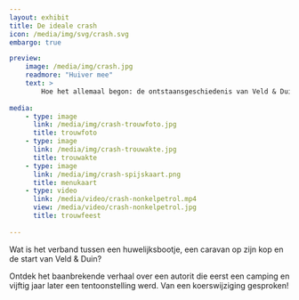 ```yaml
---
layout: exhibit
title: De ideale crash
icon: /media/img/svg/crash.svg
embargo: true

preview: 
    image: /media/img/crash.jpg
    readmore: "Huiver mee"
    text: >
        Hoe het allemaal begon: de ontstaansgeschiedenis van Veld & Duin.
        
media:
    - type: image
      link: /media/img/crash-trouwfoto.jpg
      title: trouwfoto
    - type: image
      link: /media/img/crash-trouwakte.jpg
      title: trouwakte
    - type: image
      link: /media/img/crash-spijskaart.png
      title: menukaart
    - type: video
      link: /media/video/crash-nonkelpetrol.mp4
      view: /media/video/crash-nonkelpetrol.jpg
      title: trouwfeest
      
---
```


Wat is het verband tussen een huwelijksbootje, een caravan op zijn kop en de start van Veld & Duin?

Ontdek het baanbrekende verhaal over een autorit die eerst een camping en vijftig jaar later een tentoonstelling werd. Van een koerswijziging gesproken!
